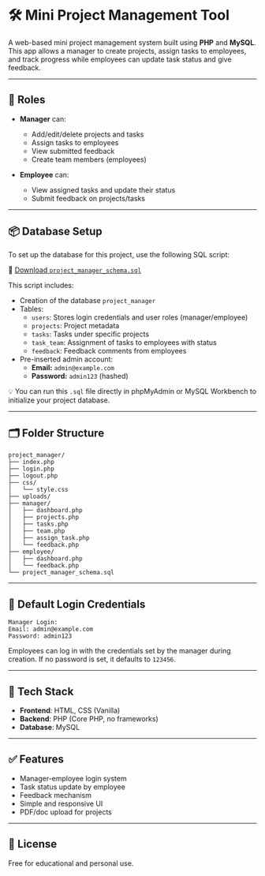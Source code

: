 # 🛠️ Mini Project Management Tool

A web-based mini project management system built using **PHP** and **MySQL**. This app allows a manager to create projects, assign tasks to employees, and track progress while employees can update task status and give feedback.

---


## 👥 Roles

- **Manager** can:
  - Add/edit/delete projects and tasks
  - Assign tasks to employees
  - View submitted feedback
  - Create team members (employees)

- **Employee** can:
  - View assigned tasks and update their status
  - Submit feedback on projects/tasks

---

## 📦 Database Setup

To set up the database for this project, use the following SQL script:

📄 [Download `project_manager_schema.sql`](project_manager_schema.sql)

This script includes:
- Creation of the database `project_manager`
- Tables:
  - `users`: Stores login credentials and user roles (manager/employee)
  - `projects`: Project metadata
  - `tasks`: Tasks under specific projects
  - `task_team`: Assignment of tasks to employees with status
  - `feedback`: Feedback comments from employees
- Pre-inserted admin account:
  - **Email:** `admin@example.com`
  - **Password:** `admin123` (hashed)

💡 You can run this `.sql` file directly in phpMyAdmin or MySQL Workbench to initialize your project database.

---

## 🗂️ Folder Structure

```
project_manager/
├── index.php
├── login.php
├── logout.php
├── css/
│   └── style.css
├── uploads/
├── manager/
│   ├── dashboard.php
│   ├── projects.php
│   ├── tasks.php
│   ├── team.php
│   ├── assign_task.php
│   └── feedback.php
├── employee/
│   ├── dashboard.php
│   └── feedback.php
└── project_manager_schema.sql
```

---

## 🧪 Default Login Credentials

```
Manager Login:
Email: admin@example.com
Password: admin123
```

Employees can log in with the credentials set by the manager during creation. If no password is set, it defaults to `123456`.

---

## 🧰 Tech Stack

- **Frontend**: HTML, CSS (Vanilla)
- **Backend**: PHP (Core PHP, no frameworks)
- **Database**: MySQL

---

## ✅ Features

- Manager-employee login system
- Task status update by employee
- Feedback mechanism
- Simple and responsive UI
- PDF/doc upload for projects

---

## 📃 License

Free for educational and personal use.